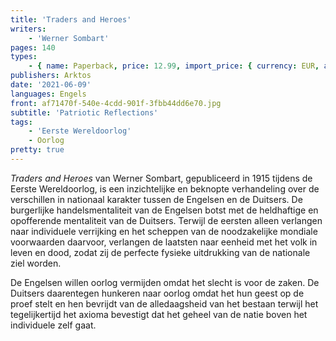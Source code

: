 ```yaml
---
title: 'Traders and Heroes'
writers:
    - 'Werner Sombart'
pages: 140
types:
    - { name: Paperback, price: 12.99, import_price: { currency: EUR, amount: 9.2 }, isbn: 978-1-914208-32-4 }
publishers: Arktos
date: '2021-06-09'
languages: Engels
front: af71470f-540e-4cdd-901f-3fbb44dd6e70.jpg
subtitle: 'Patriotic Reflections'
tags:
    - 'Eerste Wereldoorlog'
    - Oorlog
pretty: true
---
```


*Traders and Heroes* van Werner Sombart, gepubliceerd in 1915 tijdens de Eerste Wereldoorlog, is een inzichtelijke en beknopte verhandeling over de verschillen in nationaal karakter tussen de Engelsen en de Duitsers. De burgerlijke handelsmentaliteit van de Engelsen botst met de heldhaftige en opofferende mentaliteit van de Duitsers. Terwijl de eersten alleen verlangen naar individuele verrijking en het scheppen van de noodzakelijke mondiale voorwaarden daarvoor, verlangen de laatsten naar eenheid met het volk in leven en dood, zodat zij de perfecte fysieke uitdrukking van de nationale ziel worden.

De Engelsen willen oorlog vermijden omdat het slecht is voor de zaken. De Duitsers daarentegen hunkeren naar oorlog omdat het hun geest op de proef stelt en hen bevrijdt van de alledaagsheid van het bestaan terwijl het tegelijkertijd het axioma bevestigt dat het geheel van de natie boven het individuele zelf gaat.
